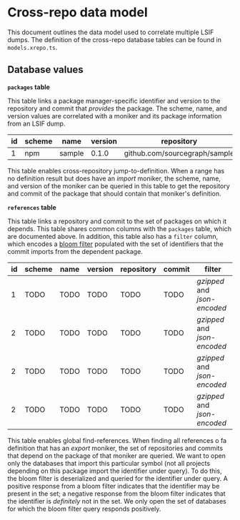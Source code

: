 # Cross-repo data model

This document outlines the data model used to correlate multiple LSIF dumps. The definition of the cross-repo database tables can be found in `models.xrepo.ts`.

## Database values

**`packages` table**

This table links a package manager-specific identifier and version to the repository and commit that _provides_ the package. The scheme, name, and version values are correlated with a moniker and its package information from an LSIF dump.

| id  | scheme | name   | version | repository                    | commit                                   |
| --- | ------ | ------ | ------- | ----------------------------- | ---------------------------------------- |
| 1   | npm    | sample | 0.1.0   | github.com/sourcegraph/sample | e58d28c98a43f97112299ad6e590e5846b241763 |

This table enables cross-repository jump-to-definition. When a range has no definition result but does have an _import_ moniker, the scheme, name, and version of the moniker can be queried in this table to get the repository and commit of the package that should contain that moniker's definition.

**`references` table**

This table links a repository and commit to the set of packages on which it depends. This table shares common columns with the `packages` table, which are documented above. In addition, this table also has a `filter` column, which encodes a [bloom filter](https://en.wikipedia.org/wiki/Bloom_filter) populated with the set of identifiers that the commit imports from the dependent package.

| id  | scheme | name | version | repository | commit | filter                       |
| --- | ------ | ---- | ------- | ---------- | ------ | ---------------------------- |
| 1   | TODO   | TODO | TODO    | TODO       | TODO   | _gzipped_ and _json-encoded_ |
| 2   | TODO   | TODO | TODO    | TODO       | TODO   | _gzipped_ and _json-encoded_ |
| 2   | TODO   | TODO | TODO    | TODO       | TODO   | _gzipped_ and _json-encoded_ |
| 2   | TODO   | TODO | TODO    | TODO       | TODO   | _gzipped_ and _json-encoded_ |

This table enables global find-references. When finding all references o fa definition that has an _export_ moniker, the set of repositories and commits that depend on the package of that moniker are queried. We want to open only the databases that import this particular symbol (not all projects depending on this package import the identifier under query). To do this, the bloom filter is deserialized and queried for the identifier under query. A positive response from a bloom filter indicates that the identifier may be present in the set; a negative response from the bloom filter indicates that the identifier is _definitely_ not in the set. We only open the set of databases for which the bloom filter query responds positively.
